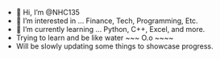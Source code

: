 - 👋 Hi, I’m @NHC135
- 👀 I’m interested in ... Finance, Tech, Programming, Etc.
- 🌱 I’m currently learning ... Python, C++, Excel, and more. 
- Trying to learn and be like water ~~~ O.o ~~~~
- Will be slowly updating some things to showcase progress. 
<!---
NHC135/NHC135 is a ✨ special ✨ repository because its `README.md` (this file) appears on your GitHub profile.
You can click the Preview link to take a look at your changes.
--->
